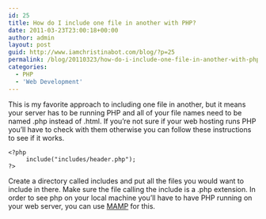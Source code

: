 ```yaml
---
id: 25
title: How do I include one file in another with PHP?
date: 2011-03-23T23:00:18+00:00
author: admin
layout: post
guid: http://www.iamchristinabot.com/blog/?p=25
permalink: /blog/20110323/how-do-i-include-one-file-in-another-with-php/
categories:
  - PHP
  - 'Web Development'
---
```

This is my favorite approach to including one file in another, but it means your server has to be running PHP and all of your file names need to be named .php instead of .html. If you&#8217;re not sure if your web hosting runs PHP you&#8217;ll have to check with them otherwise you can follow these instructions to see if it works.


    <?php
         include("includes/header.php");
    ?>



Create a directory called includes and put all the files you would want to include in there. Make sure the file calling the include is a .php extension. In order to see php on your local machine you&#8217;ll have to have PHP running on your web server, you can use [MAMP](http://www.mamp.info/en/index.html) for this.
